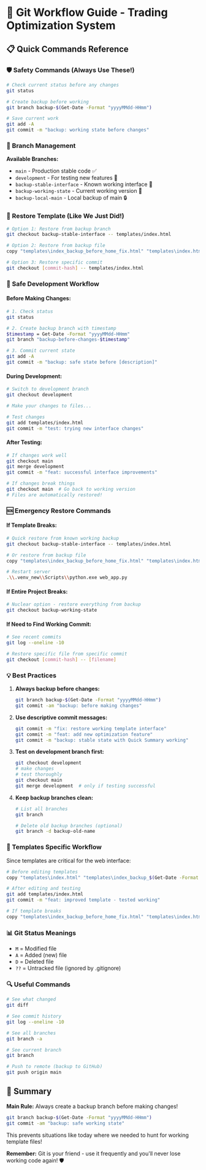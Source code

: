 # 🔧 Git Workflow Guide - Trading Optimization System

## 📋 Quick Commands Reference

### 🛡️ Safety Commands (Always Use These!)

```bash
# Check current status before any changes
git status

# Create backup before working
git branch backup-$(Get-Date -Format "yyyyMMdd-HHmm")

# Save current work
git add -A
git commit -m "backup: working state before changes"
```

### 🔄 Branch Management

**Available Branches:**
- `main` - Production stable code ✅
- `development` - For testing new features 🧪
- `backup-stable-interface` - Known working interface 🎯
- `backup-working-state` - Current working version 💾
- `backup-local-main` - Local backup of main 🔒

### 📁 Restore Template (Like We Just Did!)

```bash
# Option 1: Restore from backup branch
git checkout backup-stable-interface -- templates/index.html

# Option 2: Restore from backup file
copy "templates\index_backup_before_home_fix.html" "templates\index.html"

# Option 3: Restore specific commit
git checkout [commit-hash] -- templates/index.html
```

### 🚀 Safe Development Workflow

#### Before Making Changes:
```bash
# 1. Check status
git status

# 2. Create backup branch with timestamp
$timestamp = Get-Date -Format "yyyyMMdd-HHmm"
git branch "backup-before-changes-$timestamp"

# 3. Commit current state
git add -A
git commit -m "backup: safe state before [description]"
```

#### During Development:
```bash
# Switch to development branch
git checkout development

# Make your changes to files...

# Test changes
git add templates/index.html
git commit -m "test: trying new interface changes"
```

#### After Testing:
```bash
# If changes work well
git checkout main
git merge development
git commit -m "feat: successful interface improvements"

# If changes break things
git checkout main  # Go back to working version
# Files are automatically restored!
```

### 🆘 Emergency Restore Commands

#### If Template Breaks:
```bash
# Quick restore from known working backup
git checkout backup-stable-interface -- templates/index.html

# Or restore from backup file
copy "templates\index_backup_before_home_fix.html" "templates\index.html"

# Restart server
.\\.venv_new\\Scripts\\python.exe web_app.py
```

#### If Entire Project Breaks:
```bash
# Nuclear option - restore everything from backup
git checkout backup-working-state
```

#### If Need to Find Working Commit:
```bash
# See recent commits
git log --oneline -10

# Restore specific file from specific commit
git checkout [commit-hash] -- [filename]
```

### 💡 Best Practices

1. **Always backup before changes:**
   ```bash
   git branch backup-$(Get-Date -Format "yyyyMMdd-HHmm")
   git commit -am "backup: before making changes"
   ```

2. **Use descriptive commit messages:**
   ```bash
   git commit -m "fix: restore working template interface"
   git commit -m "feat: add new optimization feature"
   git commit -m "backup: stable state with Quick Summary working"
   ```

3. **Test on development branch first:**
   ```bash
   git checkout development
   # make changes
   # test thoroughly
   git checkout main
   git merge development  # only if testing successful
   ```

4. **Keep backup branches clean:**
   ```bash
   # List all branches
   git branch

   # Delete old backup branches (optional)
   git branch -d backup-old-name
   ```

### 🎯 Templates Specific Workflow

Since templates are critical for the web interface:

```bash
# Before editing templates
copy "templates\index.html" "templates\index_backup_$(Get-Date -Format 'yyyyMMdd-HHmm').html"

# After editing and testing
git add templates/index.html
git commit -m "feat: improved template - tested working"

# If template breaks
copy "templates\index_backup_before_home_fix.html" "templates\index.html"
```

### 📊 Git Status Meanings

- `M` = Modified file
- `A` = Added (new) file  
- `D` = Deleted file
- `??` = Untracked file (ignored by .gitignore)

### 🔍 Useful Commands

```bash
# See what changed
git diff

# See commit history
git log --oneline -10

# See all branches
git branch -a

# See current branch
git branch

# Push to remote (backup to GitHub)
git push origin main
```

## 🎉 Summary

**Main Rule:** Always create a backup branch before making changes!

```bash
git branch backup-$(Get-Date -Format "yyyyMMdd-HHmm")
git commit -am "backup: safe working state"
```

This prevents situations like today where we needed to hunt for working template files! 

**Remember:** Git is your friend - use it frequently and you'll never lose working code again! 🛡️